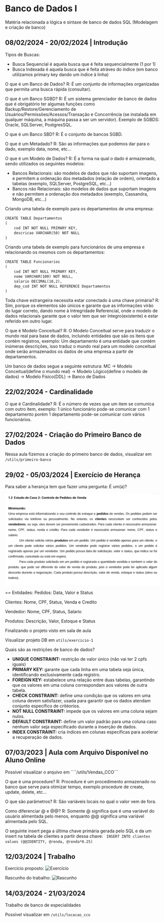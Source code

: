 # Banco de Dados I
Matéria relacionada a lógica e sintaxe de banco de dados SQL (Modelagem e criação de banco)

## 08/02/2024 - 20/02/2024 | Introdução
Tipos de Buscas:
 - Busca Sequencial é aquela busca que é feita sequencialmente (1 por 1)
 - Busca Indexada é aquela busca que é feita atráves do índice (em banco utilizamos primary key dando um índice à linha)

O que é um Banco de Dados?
R: É um conjunto de informações organizadas que permita uma busca rápida (consultar).

O que é um Banco SGBD?
R: É um sistema gerenciador de banco de dados que é obrigatório ter algumas funções como Backup/Restore/Gerenciamento de Usuários/Permissões/Acessos/Transação e Concorrência (se instalada em qualquer máquina, a máquina passa a ser um servidor).
Exemplo de SGBDS: Oracle, SQLServer, PostgresSQL.

O que é um Banco SBD?
R: É o conjunto de bancos SGBD.

O que é um Metadado?
R: São as informações que podemos dar para o dado, exemplo data, nome, etc...

O que é um Modelo de Dados?
R: É a forma na qual o dado é armazenado, sendo utilizados os seguintes modelos:
- Bancos Relacionais: são modelos de dados que não suportam imagens, e permitem a ordenação dos metadados (relação de ordem), orientado a tabelas (exemplo, SQLServer, PostgreSQL, etc...)
- Bancos não Relacionais: são modelos de dados que suportam imagens e não permitem a ordenação dos metadados (exemplo, Cassandra, MongoDB, etc...)

Criando uma tabela de exemplo para os departamentos de uma empresa:
```
CREATE TABLE Departamentos
(
    cod INT NOT NULL PRIMARY KEY,
    descricao VARCHAR(50) NOT NULL
)
```
Criando uma tabela de exemplo para funcionários de uma empresa e relacionando os mesmos com os departamentos:
```
CREATE TABLE Funcionarios
(
    cod INT NOT NULL PRIMARY KEY,
    nome VARCHAR(100) NOT NULL,
    salario DECIMAL(10,2),
    dep_cod INT NOT NULL REFERENCE Departamentos
)
```
Toda chave estrangeira necessita estar conectado à uma chave primária?
R: Sim, porque os elementos são únicos e garante que as informações virão do lugar correto, dando nome à Intregridade Referencial, onde o modelo de dados relacionais garante que o valor tem que ser íntegro(existente) e estar referido em outro lugar.

O que é Modelo Conceitual?
R: O Modelo Conceitual serve para traduzir o mundo real para base de dados, incluindo entidades que são os itens que contém registros, exemplo:
Um departamento é uma entidade que contém inúmeras descrições, isso traduz o mundo real para um modelo conceitual onde serão armazenados os dados de uma empresa a partir de departamentos.

Um banco de dados segue a seguinte estrutura:
MC -> Modelo Conceitual(define o mundo real) -> Modelo Lógico(define o modelo de dados) -> Modelo Físico(DDL) -> Banco de Dados

## 22/02/2024 - Cardinalidade
O que é Cardinalidade?
R: É o número de vezes que um item se comunica com outro item, exemplo: 1 único funcionário pode-se comunicar com 1 departamento porém 1 departamento pode-se comunicar com vários funcionários.

## 27/02/2024 - Criação do Primeiro Banco de Dados
Nessa aula fizemos a criação do primeiro banco de dados, visualizar em ```/utils/primeiro-banco```

## 29/02 - 05/03/2024 | Exercício de Herança
Para saber a herança tem que fazer uma pergunta: É um(a)?

![Exercício](https://github.com/DevIago15/5-semestre/blob/main/Banco%20de%20Dados%20I/utils/img/exercicio-1.jpeg)

== Entidades:
Pedidos: Data, Valor e Status

Clientes: Nome, CPF, Status, Venda e Credito

Vendedor: Nome, CPF, Status, Salario

Produtos: Descrição, Valor, Estoque e Status

Finalizando o projeto visto em sala de aula

Visualizar projeto DB em ```utils/exercicio-1```

Quais são as restrições de banco de dados?
- **UNIQUE CONSTRAINT:** restrição de valor único (não vai ter 2 cpfs iguais)
- **PRIMARY KEY:** garante que cada linha em uma tabela seja única, identificando exclusivamente cada registro.
- **FOREIGN KEY:** estabelece uma relação entre duas tabelas, garantindo que os valores em uma coluna correspondam aos valores de outra tabela.
- **CHECK CONSTRAINT:** define uma condição que os valores em uma coluna devem satisfazer, usada para garantir que os dados atendam conjunto específico de critéorios.
- **NOT NULL CONSTRAINT:** impede que os valores em uma coluna sejam nulos.
- **DEFAULT CONSTRAINT:** define um valor padrão para uma coluna caso nenhum valor seja especificado durante a inserção de dados.
- **INDEX CONSTRAINT:** cria índices em colunas específicas para acelerar a recuperação de dados.

## 07/03/2023 | Aula com Arquivo Disponível no Aluno Online
Possível visualizar o arquivo em ````/utils/Vendas_CCO```

O que é uma procedure?
R: Procedure é um procedimento armazenado no banco que serve para otimizar tempo, exemplo procedure de create, update, delete, etc...

O que são parâmetros?
R: São variáveis locais no qual o valor vem de fora.

Como diferenciar @ e @@?
R: Somente @ significa que é uma variável do usuário alimentada pelo menos, enquanto @@ significa uma variável alimentada pelo SQL.

O seguinte insert pega a última chave primária gerada pelo SQL e da um insert na tabela de clientes a partir dessa chave: 
```	INSERT INTO clientes values (@@IDENTITY, @renda, @renda*0.25)```

## 12/03/2024 | Trabalho

Exercício proposto:
![Exercício](/Banco%20de%20Dados%20I/utils/img/exercicio-2.jpeg)

Rascunho do trabalho:
![Rascunho](/Banco%20de%20Dados%20I/utils/img/rascunho.jpeg)

## 14/03/2024 - 21/03/2024
Trabalho de banco de especialidades

Possível visualizar em ```/utils/locacao_cco```
